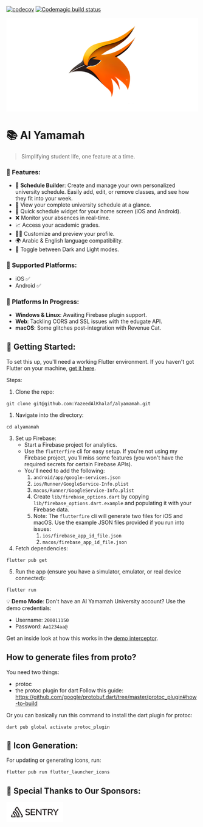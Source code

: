 [![codecov](https://codecov.io/github/YazeedAlKhalaf/alyamamah/branch/main/graph/badge.svg?token=AS27LN330N)](https://codecov.io/github/YazeedAlKhalaf/alyamamah)
[![Codemagic build status](https://api.codemagic.io/apps/64057683f94c592e7c8a026b/64057683f94c592e7c8a026a/status_badge.svg)](https://codemagic.io/apps/64057683f94c592e7c8a026b/64057683f94c592e7c8a026a/latest_build)

![feature-graphic](./readme_images/feature-graphic.png)

# 📚 Al Yamamah

> Simplifying student life, one feature at a time.

### 🌟 Features:

- 📅 **Schedule Builder**: Create and manage your own personalized university schedule. Easily add, edit, or remove classes, and see how they fit into your week.
- 📅 View your complete university schedule at a glance.
- 📲 Quick schedule widget for your home screen (iOS and Android).
- ❌ Monitor your absences in real-time.
- 📈 Access your academic grades.
- 🧑‍🎓 Customize and preview your profile.
- 🌍 Arabic & English language compatibility.
- 🌛 Toggle between Dark and Light modes.

### 📱 Supported Platforms:

- iOS ✅
- Android ✅

### 🚧 Platforms In Progress:

- **Windows & Linux**: Awaiting Firebase plugin support.
- **Web**: Tackling CORS and SSL issues with the edugate API.
- **macOS**: Some glitches post-integration with Revenue Cat.

## 🚀 Getting Started:

To set this up, you'll need a working Flutter environment. If you haven't got Flutter on your machine, [get it here](https://docs.flutter.dev/get-started/install).

Steps:

1. Clone the repo:

```
git clone git@github.com:YazeedAlKhalaf/alyamamah.git
```

1. Navigate into the directory:

```
cd alyamamah
```

3. Set up Firebase:
   - Start a Firebase project for analytics.
   - Use the `flutterfire` cli for easy setup. If you're not using my Firebase project, you'll miss some features (you won't have the required secrets for certain Firebase APIs).
   - You'll need to add the following:
     1. `android/app/google-services.json`
     2. `ios/Runner/GoogleService-Info.plist`
     3. `macos/Runner/GoogleService-Info.plist`
     4. Create `lib/firebase_options.dart` by copying `lib/firebase_options.dart.example` and populating it with your Firebase data.
     5. Note: The `flutterfire` cli will generate two files for iOS and macOS. Use the example JSON files provided if you run into issues:
        1. `ios/firebase_app_id_file.json`
        2. `macos/firebase_app_id_file.json`
4. Fetch dependencies:

```
flutter pub get
```

5. Run the app (ensure you have a simulator, emulator, or real device connected):

```
flutter run
```

💡 **Demo Mode**: Don't have an Al Yamamah University account? Use the demo credentials:

- Username: `200011150`
- Password: `Aa1234aa@`

Get an inside look at how this works in the [demo interceptor](https://github.com/YazeedAlKhalaf/alyamamah/blob/main/lib/core/services/api/interceptors/demo_mode_interceptor.dart).

## How to generate files from proto?

You need two things:

- protoc
- the protoc plugin for dart
  Follow this guide: https://github.com/google/protobuf.dart/tree/master/protoc_plugin#how-to-build

Or you can basically run this command to install the dart plugin for protoc:

```
dart pub global activate protoc_plugin
```

## 🎨 Icon Generation:

For updating or generating icons, run:

```
flutter pub run flutter_launcher_icons
```

## 💖 Special Thanks to Our Sponsors:

<a href="https://sentry.io"><img src="https://raw.githubusercontent.com/YazeedAlKhalaf/alyamamah/main/readme_images/sentry-logo.png" width="150px" alt="sentry logo as a sponsor" /></a>
